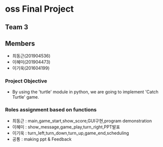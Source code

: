# oss Final Project

## Team 3

## Members
- 최동근(201904536)
- 이혜미(201904473)
- 이기욱(201604199)

### Project Objective
- By using the 'turtle' module in python, we are going to implement 'Catch Turtle' game.

### Roles assignment based on functions
- 최동근 : main,game_start,show_score,GUI구현,program demonstration
- 이혜미 : show_message,game_play,turn_right,PPT발표
- 이기욱 : turn_left,turn_down,turn_up,game_end,scheduling
- 공통 : making ppt & Feedback

